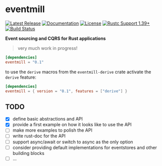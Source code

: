 # eventmill &emsp;

[![Latest Release]][crates.io]
[![Documentation]][docs.rs]
[![License]](LICENSE)
[![Rustc Support 1.39+]][Rust 1.39]
[![Build Status]][actions]

[Latest Release]: https://img.shields.io/crates/v/eventmill.svg
[crates.io]: https://crates.io/crates/eventmill
[Documentation]: https://docs.rs/eventmill/badge.svg 
[docs.rs]: https://docs.rs/eventmill
[License]: https://img.shields.io/badge/license-MIT%2FApache_2.0-blue.svg
[MIT]: https://opensource.org/licenses/MIT
[Apache-2.0]: https://www.apache.org/licenses/LICENSE-2.0
[Build Status]: https://img.shields.io/github/workflow/status/innoave/eventmill/CI/master
[actions]: https://github.com/innoave/eventmill/actions?query=branch%3Amaster
[Rustc Support 1.39+]: https://img.shields.io/badge/rustc-1.39+-lightgray.svg
[Rust 1.39]: https://blog.rust-lang.org/2019/11/07/Rust-1.39.0.html

**Event sourcing and CQRS for Rust applications**

> very much work in progress!

```toml
[dependencies]
eventmill = "0.1"
```

to use the `derive` macros from the `eventmill-derive` crate activate the `derive` feature:

```toml
[dependencies]
eventmill = { version = "0.1", features = ["derive"] }    
```

## TODO

* [X] define basic abstractions and API
* [X] provide a first example on how it looks like to use the API
* [ ] make more examples to polish the API
* [ ] write rust-doc for the API
* [ ] support async/await or switch to async as the only option
* [ ] consider providing default implementations for eventstores and other building blocks
* [ ] ...
